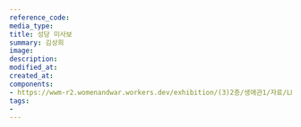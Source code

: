 ```yaml
---
reference_code:
media_type:
title: 성당 미사보
summary: 김상희
image:
description: 
modified_at:
created_at:
components:
- https://wwm-r2.womenandwar.workers.dev/exhibition/(3)2층/생애관1/자료/LHS_6922.jpg
tags:
-
---
```

